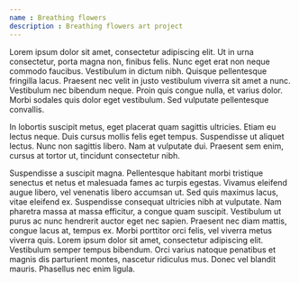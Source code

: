 ```yaml
---
name : Breathing flowers
description : Breathing flowers art project
---
```


Lorem ipsum dolor sit amet, consectetur adipiscing elit. Ut in urna consectetur, porta magna non, finibus felis. Nunc eget erat non neque commodo faucibus. Vestibulum in dictum nibh. Quisque pellentesque fringilla lacus. Praesent nec velit in justo vestibulum viverra sit amet a nunc. Vestibulum nec bibendum neque. Proin quis congue nulla, et varius dolor. Morbi sodales quis dolor eget vestibulum. Sed vulputate pellentesque convallis.

In lobortis suscipit metus, eget placerat quam sagittis ultricies. Etiam eu lectus neque. Duis cursus mollis felis eget tempus. Suspendisse ut aliquet lectus. Nunc non sagittis libero. Nam at vulputate dui. Praesent sem enim, cursus at tortor ut, tincidunt consectetur nibh.

Suspendisse a suscipit magna. Pellentesque habitant morbi tristique senectus et netus et malesuada fames ac turpis egestas. Vivamus eleifend augue libero, vel venenatis libero accumsan ut. Sed quis maximus lacus, vitae eleifend ex. Suspendisse consequat ultricies nibh at vulputate. Nam pharetra massa at massa efficitur, a congue quam suscipit. Vestibulum ut purus ac nunc hendrerit auctor eget nec sapien. Praesent nec diam mattis, congue lacus at, tempus ex. Morbi porttitor orci felis, vel viverra metus viverra quis. Lorem ipsum dolor sit amet, consectetur adipiscing elit. Vestibulum semper tempus bibendum. Orci varius natoque penatibus et magnis dis parturient montes, nascetur ridiculus mus. Donec vel blandit mauris. Phasellus nec enim ligula.